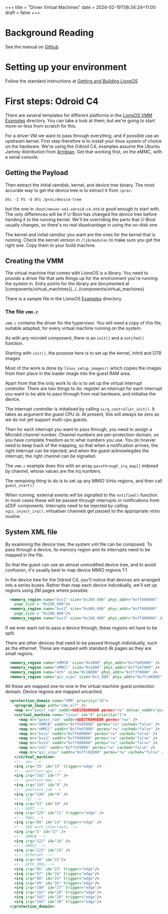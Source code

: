 +++
title = "Driver Virtual Machines"
date = 2024-02-19T06:34:24+11:00
draft = false
+++


# Background Reading
See the manual on [Github](https://github.com/au-ts/libvmm/blob/main/docs/MANUAL.md)

# Setting up your environment

Follow the standard instructions at [Getting and Building
LionsOS](../GettingStarted)

# First steps: Odroid C4
There are several templates for different platforms in the [LionsOS
VMM Examples](https://github.com/au-ts/libvmm/tree/main/examples)
directory.  You can take a look at them; but we're going to start
more-or-less from scratch for this.

For a driver VM we want to pass through everythng, and if possible use
an upstream kernel.  First step therefore is to install your linux
system of choice on the hardware.  We're using the Odroid C4; examples
assume the Ubuntu _Jammy_ distribution from
[Armbian](https://www.armbian.com/odroid-c4/).  Get that working
first, on the eMMC, with a serial console.

Getting the Payload
-------------------

Then extract the initial ramdisk, kernel, and device tree binary.
The most accurate way to get the device tree is to extract it from
`/proc`:
```
dtc -I FS -O dts /proc/device-tree
```
but the one in  `/boot/meson-sm1-odroid-c4.dtb` is good enough to
start with.  The only differences will be if U-Boot has changed the
device tree before handing it to the running kernel.  We'll be
overriding the parts that U-Boot usually changes, so there's no real
disadvantage in using the on-disk one.

The kernel and initial ramdisc you want are the ones for the kernel
that is running.  Check the kernel version in `/lib/modules` to make
sure you get the right one.  Copy them to your build machine.

Creating the VMM
----------------

The virtual machine that comes with LionsOS is a library.  You need to
provide a driver file that sets things up for the environment you're
running the system in.  Entry points for the library are documented at
[components/virtual_machines]{../../components/virtual_machines}

There is a sample file in the LionsOS
[Examples](https://github.com/au-ts/LionsOS/tree/main/examples/vmm-examples/vmm/vmm.c)
directory.

### The file `vmm.c`

`vmm.c` contains the driver for the hypervisor.  You will need a copy
of this file, suitable adapted, for every virtual machine running on
the system.

As with any _microkit_ component, there is an `init()` and a
`notifed()` function.

Starting with `init()`, the purpose here is to set up the kernel,
initrd and DTB images 

Most of the work is done by `linux_setup_images()` which copies the
images from their place in the loader image into the guest RAM area.

Apart from that the only work to do is to set up the virtual interrupt
controller.  There are two things to do:  register an interrupt for
each interrupt you want to be able to pass through from real hardware,
and initialise the device.

The interrupt controller is initialised by calling
`virq_controller_init()`.  It takes as argument the guest CPU id.  At
present, this will always be zero as we do not yet support multi-cpu
guests. 

Then for each interrupt you want to pass through, you need to assign a
Microkit channel number.  Channel numbers are per-protection-domain,
so you have complete freedom as to what numbers you use.  You do
howver need to keep track of the mapping, so that when a notification
arrives, the right interrupt can be injected; and when the guest
acknowlegdes the interrupt, the right channel can be signalled.

The `vmm.c` example does this with an array  `passthrough_irq_map[]`
indexed by channel, whose values are the irq numbers.

The remaining thing to do is to set up any MMIO Virtio regions, and
then call `guest_start()`

When running, external events will be signalled to the `notified()`
function.  In most cases these will be passed-through interrupts or
notifications from sDDF components.  Interrupts need to be injected by
calling `vgic_inject_irq()`; virtualiser channels get passed to the
appropriate virtio routine.


System XML file
---------------

By examining the device tree, the system xml file can be composed.
To pass through a device, its memory region and its interrupts need to
be mapped in the file.

So that the guest can use an almost unmodified device tree, and to
avoid confusion, it's usually best to map device MMIO regions 1:1

In the device tree for the Odroid C4, you'll notice that devices are
arranged into a series  buses.  Rather than map each device
individually, we'll set up regions using 2M  pages where possible. 

```xml
  <memory_region name="bus1" size="0x200_000" phys_addr="0xff600000"
	page_size = "0x200_000"/>
  <memory_region name="bus2" size="0x400_000" phys_addr="0xff800000"
	page_size = "0x200_000"/>
  <memory_region name="bus3" size="0x100_000" phys_addr="0xffd00000" />
```
If we ever want _not_ to pass a device through, these regions wil have
to be split.

There are other devices that need to be passed through individually,
such as the ethernet.    These are mapped with standard 4k pages as they
are small regions.

```xml
  <memory_region name="eMMCB" size="0x1000" phys_addr="0xffe05000" />
  <memory_region name="eMMCC" size="0x1000" phys_addr="0xffe07000" />
  <memory_region name="eth" size="0x10000" phys_addr="0xff3f0000" />
  <memory_region name="gic_vcpu" size="0x1_000" phys_addr="0xffc06000" />

```

All these are mapped one-to-one in the virtual machine guest protection
domain.  Device regions are mapped uncached.

```xml
  <protection_domain name="VMM" priority="10">
    <program_image path="vmm.elf" />
    <map mr="guest_ram" vaddr=GUESTRAMADDR perms="rw" setvar_vaddr="guest_ram_vaddr" />
    <virtual_machine name="linux" id="0" priority="1">
      <map mr="guest_ram" vaddr=GUESTRAMADDR perms="rwx" />
      <map mr="eMMCB" vaddr="0xffe05000" perms="rw" cached="false" />
      <map mr="eMMCC" vaddr="0xffe07000" perms="rw" cached="false" />
      <map mr="bus1" vaddr="0xff600000" perms="rw" cached="false" />
      <map mr="bus2" vaddr="0xff800000" perms="rw" cached="false" /> 
      <map mr="bus3" vaddr="0xffd00000" perms="rw" cached="false" />
      <map mr="eth" vaddr="0xff3f0000" perms="rw" cached="false" />
      <map mr="gic_vcpu" vaddr="0xffc02000" perms="rw" cached="false" />
    </virtual_machine>
    <!-- vpu -->
    <irq irq="35" id="15" trigger="edge" />
    <!-- panfrost-gpu -->
    <irq irq="192" id="7" />
    <!-- panfrost-mmu -->
    <irq irq="193" id="8" />
    <!-- panfrost-job -->
    <irq irq="194" id="9" />
    <!-- i2c -->
    <irq irq="53" id="10" />
	<!-- UART -->
    <irq irq="225" id="11" trigger="edge" />
    <!-- hdmi -->
    <irq irq="89" id="14" trigger="edge" />
    <!-- IRQ work interrupts -->
    <irq irq="5" id="17" />
    <!-- eMMCB -->
    <irq irq="222" id="18" />
    <!-- eMMCC -->
    <irq irq="223" id="19" />
    <!-- Ethernet -->
    <irq irq="40" id="21"/>
    <!-- GPIO IRQs -->
    <irq irq="96" id="23" trigger="edge"/>
    <irq irq="97" id="24" trigger="edge"/>
    <irq irq="98" id="25" trigger="edge"/>
    <irq irq="99" id="26" trigger="edge"/>
    <irq irq="100" id="27" trigger="edge"/>
    <irq irq="101" id="28" trigger="edge"/>
    <irq irq="102" id="29" trigger="edge"/>
    <irq irq="103" id="30" trigger="edge"/>
  </protection_domain>
```
